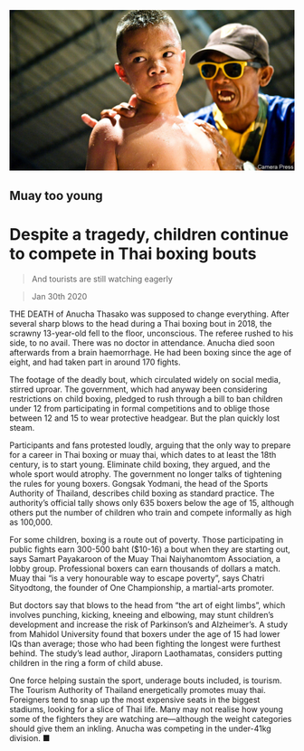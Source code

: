![](./images/20200201_ASP003_0.jpg)

## Muay too young

# Despite a tragedy, children continue to compete in Thai boxing bouts

> And tourists are still watching eagerly

> Jan 30th 2020

THE DEATH of Anucha Thasako was supposed to change everything. After several sharp blows to the head during a Thai boxing bout in 2018, the scrawny 13-year-old fell to the floor, unconscious. The referee rushed to his side, to no avail. There was no doctor in attendance. Anucha died soon afterwards from a brain haemorrhage. He had been boxing since the age of eight, and had taken part in around 170 fights.

The footage of the deadly bout, which circulated widely on social media, stirred uproar. The government, which had anyway been considering restrictions on child boxing, pledged to rush through a bill to ban children under 12 from participating in formal competitions and to oblige those between 12 and 15 to wear protective headgear. But the plan quickly lost steam.

Participants and fans protested loudly, arguing that the only way to prepare for a career in Thai boxing or muay thai, which dates to at least the 18th century, is to start young. Eliminate child boxing, they argued, and the whole sport would atrophy. The government no longer talks of tightening the rules for young boxers. Gongsak Yodmani, the head of the Sports Authority of Thailand, describes child boxing as standard practice. The authority’s official tally shows only 635 boxers below the age of 15, although others put the number of children who train and compete informally as high as 100,000.

For some children, boxing is a route out of poverty. Those participating in public fights earn 300-500 baht ($10-16) a bout when they are starting out, says Samart Payakaroon of the Muay Thai Naiyhanomtom Association, a lobby group. Professional boxers can earn thousands of dollars a match. Muay thai “is a very honourable way to escape poverty”, says Chatri Sityodtong, the founder of One Championship, a martial-arts promoter.

But doctors say that blows to the head from “the art of eight limbs”, which involves punching, kicking, kneeing and elbowing, may stunt children’s development and increase the risk of Parkinson’s and Alzheimer’s. A study from Mahidol University found that boxers under the age of 15 had lower IQs than average; those who had been fighting the longest were furthest behind. The study’s lead author, Jiraporn Laothamatas, considers putting children in the ring a form of child abuse.

One force helping sustain the sport, underage bouts included, is tourism. The Tourism Authority of Thailand energetically promotes muay thai. Foreigners tend to snap up the most expensive seats in the biggest stadiums, looking for a slice of Thai life. Many may not realise how young some of the fighters they are watching are—although the weight categories should give them an inkling. Anucha was competing in the under-41kg division. ■